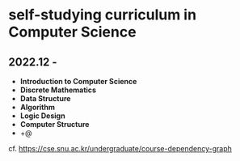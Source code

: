 # self-studying curriculum in Computer Science

2022.12 - 
---

* **Introduction to Computer Science**
* **Discrete Mathematics**
* **Data Structure**
* **Algorithm**
* **Logic Design**
* **Computer Structure**
* +@

cf. https://cse.snu.ac.kr/undergraduate/course-dependency-graph
